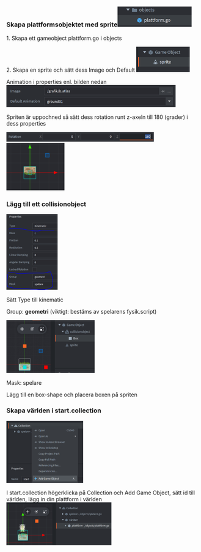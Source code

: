 ### 

### Skapa plattformsobjektet med sprite<img src="./media/lagg_in_plattformar/media/image7.png" style="width:2.02018in;height:0.55729in" />

1\. Skapa ett gameobject plattform.go i objects

2\. Skapa en sprite och sätt dess Image och Default <img src="./media/lagg_in_plattformar/media/image2.png" style="width:1.45313in;height:0.69072in" />

Animation i properties enl. bilden nedan<img src="./media/lagg_in_plattformar/media/image6.png" style="width:4.61979in;height:0.60625in" />

Spriten är uppochned så sätt dess rotation runt z-axeln till 180 (grader) i dess properties  
  
  
  
<img src="./media/lagg_in_plattformar/media/image5.png" style="width:4.01976in;height:0.26042in" /><img src="./media/lagg_in_plattformar/media/image1.png" style="width:1.57813in;height:1.28678in" />

### Lägg till ett collisionobject

<img src="./media/lagg_in_plattformar/media/image8.png" style="width:1.40104in;height:2.06036in" />

Sätt Type till kinematic  
  
Group: **geometri** (viktigt: bestäms av spelarens fysik.script)

<img src="./media/lagg_in_plattformar/media/image4.png" style="width:2.40776in;height:1.44271in" />

Mask: spelare

Lägg till en box-shape och placera boxen på spriten

### Skapa världen i start.collection

<img src="./media/lagg_in_plattformar/media/image3.png" style="width:2.08944in;height:1.69271in" />

I start.collection högerklicka på Collection och Add Game Object, sätt id till världen, lägg in din plattform i världen<img src="./media/lagg_in_plattformar/media/image9.png" style="width:2.86557in;height:1.16146in" />
